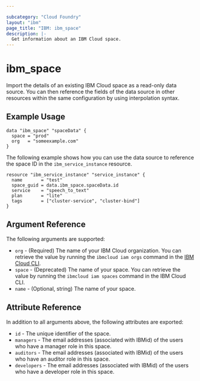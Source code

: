 ```yaml
---

subcategory: "Cloud Foundry"
layout: "ibm"
page_title: "IBM: ibm_space"
description: |-
  Get information about an IBM Cloud space.
---
```


# ibm\_space

Import the details of an existing IBM Cloud space as a read-only data source. You can then reference the fields of the data source in other resources within the same configuration by using interpolation syntax.

## Example Usage

```hcl
data "ibm_space" "spaceData" {
  space = "prod"
  org   = "someexample.com"
}
```

The following example shows how you can use the data source to reference the space ID in the `ibm_service_instance` resource.

```hcl
resource "ibm_service_instance" "service_instance" {
  name       = "test"
  space_guid = data.ibm_space.spaceData.id
  service    = "speech_to_text"
  plan       = "lite"
  tags       = ["cluster-service", "cluster-bind"]
}
```

## Argument Reference

The following arguments are supported:

* `org` - (Required) The name of your IBM Cloud organization. You can retrieve the value by running the `ibmcloud iam orgs` command in the [IBM Cloud CLI](https://cloud.ibm.com/docs/cli?topic=cloud-cli-getting-started).
* `space` - (Deprecated) The name of your space. You can retrieve the value by running the `ibmcloud iam spaces` command in the IBM Cloud CLI.
* `name` - (Optional, string) The name of your space.

## Attribute Reference

In addition to all arguments above, the following attributes are exported:

* `id` - The unique identifier of the space.  
* `managers` - The email addresses (associated with IBMid) of the users who have a manager role in this space.
* `auditors` - The email addresses (associated with IBMid) of the users who have an auditor role in this space.
* `developers` - The email addresses (associated with IBMid) of the users who have a developer role in this space.
